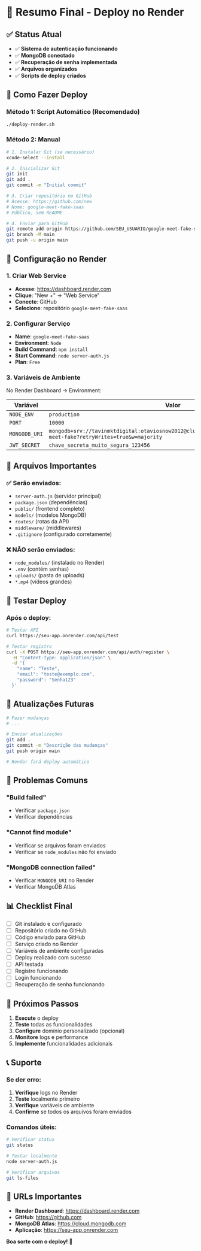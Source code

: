 # 🎯 Resumo Final - Deploy no Render

## ✅ Status Atual

- ✅ **Sistema de autenticação funcionando**
- ✅ **MongoDB conectado**
- ✅ **Recuperação de senha implementada**
- ✅ **Arquivos organizados**
- ✅ **Scripts de deploy criados**

## 🚀 Como Fazer Deploy

### **Método 1: Script Automático (Recomendado)**
```bash
./deploy-render.sh
```

### **Método 2: Manual**
```bash
# 1. Instalar Git (se necessário)
xcode-select --install

# 2. Inicializar Git
git init
git add .
git commit -m "Initial commit"

# 3. Criar repositório no GitHub
# Acesse: https://github.com/new
# Nome: google-meet-fake-saas
# Público, sem README

# 4. Enviar para GitHub
git remote add origin https://github.com/SEU_USUARIO/google-meet-fake-saas.git
git branch -M main
git push -u origin main
```

## 🎯 Configuração no Render

### **1. Criar Web Service**
- **Acesse**: https://dashboard.render.com
- **Clique**: "New +" → "Web Service"
- **Conecte**: GitHub
- **Selecione**: repositório `google-meet-fake-saas`

### **2. Configurar Serviço**
- **Name**: `google-meet-fake-saas`
- **Environment**: `Node`
- **Build Command**: `npm install`
- **Start Command**: `node server-auth.js`
- **Plan**: `Free`

### **3. Variáveis de Ambiente**
No Render Dashboard → Environment:

| Variável | Valor |
|----------|-------|
| `NODE_ENV` | `production` |
| `PORT` | `10000` |
| `MONGODB_URI` | `mongodb+srv://tavinmktdigital:otaviosnow2012@cluster0.r3u2z3r.mongodb.net/google-meet-fake?retryWrites=true&w=majority` |
| `JWT_SECRET` | `chave_secreta_muito_segura_123456` |

## 📁 Arquivos Importantes

### **✅ Serão enviados:**
- `server-auth.js` (servidor principal)
- `package.json` (dependências)
- `public/` (frontend completo)
- `models/` (modelos MongoDB)
- `routes/` (rotas da API)
- `middleware/` (middlewares)
- `.gitignore` (configurado corretamente)

### **❌ NÃO serão enviados:**
- `node_modules/` (instalado no Render)
- `.env` (contém senhas)
- `uploads/` (pasta de uploads)
- `*.mp4` (vídeos grandes)

## 🧪 Testar Deploy

### **Após o deploy:**
```bash
# Testar API
curl https://seu-app.onrender.com/api/test

# Testar registro
curl -X POST https://seu-app.onrender.com/api/auth/register \
  -H "Content-Type: application/json" \
  -d '{
    "name": "Teste",
    "email": "teste@exemplo.com",
    "password": "Senha123"
  }'
```

## 🔄 Atualizações Futuras

```bash
# Fazer mudanças
# ...

# Enviar atualizações
git add .
git commit -m "Descrição das mudanças"
git push origin main

# Render fará deploy automático
```

## 🚨 Problemas Comuns

### **"Build failed"**
- Verificar `package.json`
- Verificar dependências

### **"Cannot find module"**
- Verificar se arquivos foram enviados
- Verificar se `node_modules` não foi enviado

### **"MongoDB connection failed"**
- Verificar `MONGODB_URI` no Render
- Verificar MongoDB Atlas

## 📊 Checklist Final

- [ ] Git instalado e configurado
- [ ] Repositório criado no GitHub
- [ ] Código enviado para GitHub
- [ ] Serviço criado no Render
- [ ] Variáveis de ambiente configuradas
- [ ] Deploy realizado com sucesso
- [ ] API testada
- [ ] Registro funcionando
- [ ] Login funcionando
- [ ] Recuperação de senha funcionando

## 🎉 Próximos Passos

1. **Execute** o deploy
2. **Teste** todas as funcionalidades
3. **Configure** domínio personalizado (opcional)
4. **Monitore** logs e performance
5. **Implemente** funcionalidades adicionais

## 📞 Suporte

### **Se der erro:**
1. **Verifique** logs no Render
2. **Teste** localmente primeiro
3. **Verifique** variáveis de ambiente
4. **Confirme** se todos os arquivos foram enviados

### **Comandos úteis:**
```bash
# Verificar status
git status

# Testar localmente
node server-auth.js

# Verificar arquivos
git ls-files
```

## 🎯 URLs Importantes

- **Render Dashboard**: https://dashboard.render.com
- **GitHub**: https://github.com
- **MongoDB Atlas**: https://cloud.mongodb.com
- **Aplicação**: https://seu-app.onrender.com

**Boa sorte com o deploy! 🚀** 